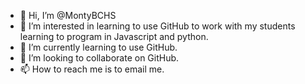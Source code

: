 - 👋 Hi, I’m @MontyBCHS
- 👀 I’m interested in learning to use GitHub to work with my students learning to program in Javascript and python.
- 🌱 I’m currently learning to use GitHub.
- 💞️ I’m looking to collaborate on GitHub.
- 📫 How to reach me is to email me.

<!---
MontyBCHS/MontyBCHS is a ✨ special ✨ repository because its `README.md` (this file) appears on your GitHub profile.
You can click the Preview link to take a look at your changes.
--->
